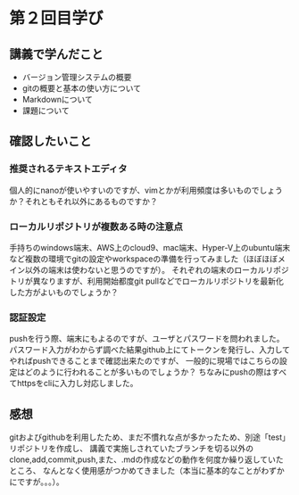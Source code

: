 # 第２回目学び
## 講義で学んだこと
- バージョン管理システムの概要
- gitの概要と基本の使い方について
- Markdownについて
- 課題について

## 確認したいこと
### 推奨されるテキストエディタ
個人的にnanoが使いやすいのですが、vimとかが利用頻度は多いものでしょうか？それともそれ以外にあるものですか？
### ローカルリポジトリが複数ある時の注意点
手持ちのwindows端末、AWS上のcloud9、mac端末、Hyper-V上のubuntu端末など複数の環境でgitの設定やworkspaceの準備を行ってみました（ほぼほぼメイン以外の端末は使わないと思うのですが）。
それぞれの端末のローカルリポジトリが異なりますが、利用開始都度git pullなどでローカルリポジトリを最新化した方がよいものでしょうか？
### 認証設定
pushを行う際、端末にもよるのですが、ユーザとパスワードを問われました。
パスワード入力がわからず調べた結果github上にてトークンを発行し、入力してやればpushできることまで確認出来たのですが、
一般的に現場ではこちらの設定はどのように行われることが多いものでしょうか？
ちなみにpushの際はすべてhttpsをcliに入力し対応しました。

## 感想
gitおよびgithubを利用したため、まだ不慣れな点が多かったため、別途「test」リポジトリを作成し、
講義で実施しされていたブランチを切る以外のclone,add,commit,push,また、.mdの作成などの動作を何度か繰り返していたところ、
なんとなく使用感がつかめてきました（本当に基本的なことがわずかにですが。。。）。


